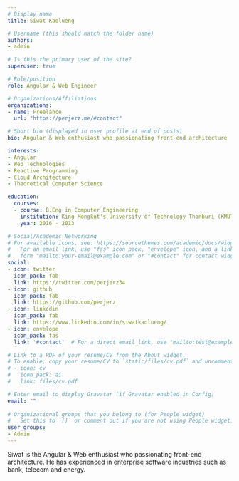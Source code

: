 ```yaml
---
# Display name
title: Siwat Kaolueng

# Username (this should match the folder name)
authors:
- admin

# Is this the primary user of the site?
superuser: true

# Role/position
role: Angular & Web Engineer

# Organizations/Affiliations
organizations:
- name: Freelance
  url: "https://perjerz.me/#contact"

# Short bio (displayed in user profile at end of posts)
bio: Angular & Web enthusiast who passionating front-end architecture

interests:
- Angular
- Web Technologies
- Reactive Programming
- Cloud Architecture
- Theoretical Computer Science

education:
  courses:
  - course: B.Eng in Computer Engineering
    institution: King Mongkut's University of Technology Thonburi (KMUTT)
    year: 2016 - 2013

# Social/Academic Networking
# For available icons, see: https://sourcethemes.com/academic/docs/widgets/#icons
#   For an email link, use "fas" icon pack, "envelope" icon, and a link in the
#   form "mailto:your-email@example.com" or "#contact" for contact widget.
social:
- icon: twitter
  icon_pack: fab
  link: https://twitter.com/perjerz34
- icon: github
  icon_pack: fab
  link: https://github.com/perjerz
- icon: linkedin
  icon_pack: fab
  link: https://www.linkedin.com/in/siwatkaolueng/
- icon: envelope
  icon_pack: fas
  link: '#contact'  # For a direct email link, use "mailto:test@example.org".

# Link to a PDF of your resume/CV from the About widget.
# To enable, copy your resume/CV to `static/files/cv.pdf` and uncomment the lines below.  
# - icon: cv
#   icon_pack: ai
#   link: files/cv.pdf

# Enter email to display Gravatar (if Gravatar enabled in Config)
email: ""
  
# Organizational groups that you belong to (for People widget)
#   Set this to `[]` or comment out if you are not using People widget.  
user_groups:
- Admin
---
```


Siwat is the Angular & Web enthusiast who passionating front-end architecture. He has experienced in enterprise software industries such as bank, telecom and energy.